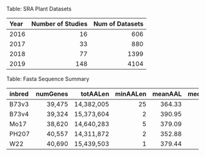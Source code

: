 Table: SRA Plant Datasets

|Year | Number of Studies| Num of Datasets|
|:----|-----------------:|---------------:|
|2016 |                16|             606|
|2017 |                33|             880|
|2018 |                77|            1399|
|2019 |               148|            4104|

Table: Fasta Sequence Summary

|inbred | numGenes|   totAALen| minAALen| meanAAL| medAAL| maxAALen| smallGeneProp|
|:------|--------:|----------:|--------:|-------:|------:|--------:|-------------:|
|B73v3  |   39,475| 14,382,005|       25|  364.33|    306|    4,743|          0.56|
|B73v4  |   39,324| 15,373,604|        2|  390.95|    316|    5,267|          0.86|
|Mo17   |   38,620| 14,640,283|        5|  379.09|    306|    5,426|          3.44|
|PH207  |   40,557| 14,311,872|        2|  352.88|    280|    4,947|          0.33|
|W22    |   40,690| 15,439,503|        1|  379.44|    304|    5,426|          0.25|
